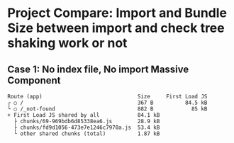 # Project Compare: Import and Bundle Size between import and check tree shaking work or not

## Case 1: No index file, No import Massive Component
```
Route (app)                              Size     First Load JS
┌ ○ /                                    367 B          84.5 kB
└ ○ /_not-found                          882 B            85 kB
+ First Load JS shared by all            84.1 kB
  ├ chunks/69-969bdb6d85338ea6.js        28.9 kB
  ├ chunks/fd9d1056-473e7e1246c7970a.js  53.4 kB
  └ other shared chunks (total)          1.87 kB
```
  